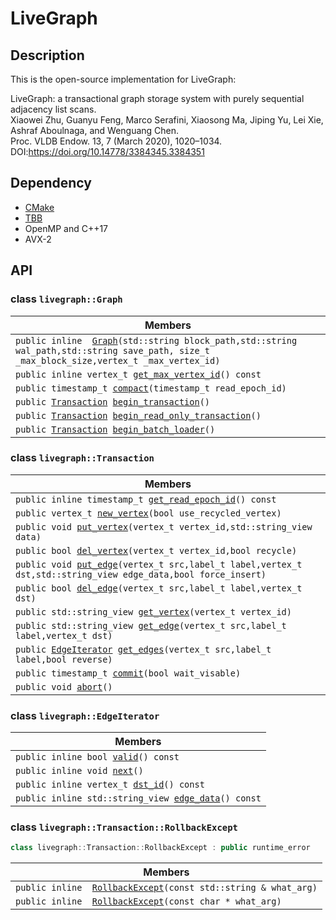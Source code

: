 # LiveGraph

## Description
This is the open-source implementation for LiveGraph:

LiveGraph: a transactional graph storage system with purely sequential adjacency list scans.  
Xiaowei Zhu, Guanyu Feng, Marco Serafini, Xiaosong Ma, Jiping Yu, Lei Xie, Ashraf Aboulnaga, and Wenguang Chen.   
Proc. VLDB Endow. 13, 7 (March 2020), 1020–1034. DOI:https://doi.org/10.14778/3384345.3384351

## Dependency
 - [CMake](https://gitlab.kitware.com/cmake/cmake)
 - [TBB](https://github.com/oneapi-src/oneTBB) 
 - OpenMP and C++17
 - AVX-2

## API

### class `livegraph::Graph` 

 Members                        |
--------------------------------|
`public inline  `[`Graph`](#d5/d1f/classlivegraph_1_1Graph_1a9eaef12fb2758edf6fba991e694fc78b)`(std::string block_path,std::string wal_path,std::string save_path, size_t _max_block_size,vertex_t _max_vertex_id)` |
`public inline vertex_t `[`get_max_vertex_id`](#d5/d1f/classlivegraph_1_1Graph_1ae32a89731e2bb72261e46256994f50f6)`() const` |
`public timestamp_t `[`compact`](#d5/d1f/classlivegraph_1_1Graph_1a0317d09d47305d76012beeaecbb14110)`(timestamp_t read_epoch_id)` |
`public `[`Transaction`](#de/d80/classlivegraph_1_1Transaction)` `[`begin_transaction`](#d5/d1f/classlivegraph_1_1Graph_1a0dc3e75cc1a569c887ed3644aa58c25d)`()` |
`public `[`Transaction`](#de/d80/classlivegraph_1_1Transaction)` `[`begin_read_only_transaction`](#d5/d1f/classlivegraph_1_1Graph_1a859327efb8164edb84b4cbad088ed129)`()` |
`public `[`Transaction`](#de/d80/classlivegraph_1_1Transaction)` `[`begin_batch_loader`](#d5/d1f/classlivegraph_1_1Graph_1a16e393872779448ceec388242e7840b9)`()` |

### class `livegraph::Transaction` 

 Members                        |
--------------------------------|
`public inline timestamp_t `[`get_read_epoch_id`](#de/d80/classlivegraph_1_1Transaction_1a4cfbb234332801135186637581c703bb)`() const` |
`public vertex_t `[`new_vertex`](#de/d80/classlivegraph_1_1Transaction_1ab56133b8ed4004eab383dc4d4a1ea52c)`(bool use_recycled_vertex)` |
`public void `[`put_vertex`](#de/d80/classlivegraph_1_1Transaction_1adae09fe945b64a309973657b55317138)`(vertex_t vertex_id,std::string_view data)` |
`public bool `[`del_vertex`](#de/d80/classlivegraph_1_1Transaction_1a83b4e9b86c13890c8d7019778149a545)`(vertex_t vertex_id,bool recycle)` |
`public void `[`put_edge`](#de/d80/classlivegraph_1_1Transaction_1aecf88f276f3768a5b0d01253b64ae21b)`(vertex_t src,label_t label,vertex_t dst,std::string_view edge_data,bool force_insert)` |
`public bool `[`del_edge`](#de/d80/classlivegraph_1_1Transaction_1a5b22fa1a3b0a1e33874bfbd99755c597)`(vertex_t src,label_t label,vertex_t dst)` |
`public std::string_view `[`get_vertex`](#de/d80/classlivegraph_1_1Transaction_1a1cd41d8828d4ad5096ded9f340f0ae24)`(vertex_t vertex_id)` |
`public std::string_view `[`get_edge`](#de/d80/classlivegraph_1_1Transaction_1ad445ab1a95bfb81829ef3a9c1e221573)`(vertex_t src,label_t label,vertex_t dst)` |
`public `[`EdgeIterator`](#d4/d30/classlivegraph_1_1EdgeIterator)` `[`get_edges`](#de/d80/classlivegraph_1_1Transaction_1aaec4015431a6afd9c710b3fca427555d)`(vertex_t src,label_t label,bool reverse)` |
`public timestamp_t `[`commit`](#de/d80/classlivegraph_1_1Transaction_1a6a3b303f8a44d7757d3b9cf8c79f23a0)`(bool wait_visable)` |
`public void `[`abort`](#de/d80/classlivegraph_1_1Transaction_1a11db8852227f0bf3bf103483032711f5)`()` |

### class `livegraph::EdgeIterator` 

 Members                        |
--------------------------------|
`public inline bool `[`valid`](#d4/d30/classlivegraph_1_1EdgeIterator_1a016d207a852844281c3e4d33afb9bde5)`() const` |
`public inline void `[`next`](#d4/d30/classlivegraph_1_1EdgeIterator_1aa3af5e0a36848a3da43791744808a534)`()` |
`public inline vertex_t `[`dst_id`](#d4/d30/classlivegraph_1_1EdgeIterator_1a3a545a34b93fcb7a10da270d62195e05)`() const` |
`public inline std::string_view `[`edge_data`](#d4/d30/classlivegraph_1_1EdgeIterator_1aaa5ea498742f1f244d52ef596f652f57)`() const` |

### class `livegraph::Transaction::RollbackExcept` 

```cpp
class livegraph::Transaction::RollbackExcept : public runtime_error
```  

 Members                        |
--------------------------------|
`public inline  `[`RollbackExcept`](#df/d6f/classlivegraph_1_1Transaction_1_1RollbackExcept_1a5495fa81b025448e10b3f754b2065bd6)`(const std::string & what_arg)` |
`public inline  `[`RollbackExcept`](#df/d6f/classlivegraph_1_1Transaction_1_1RollbackExcept_1a470f073f1e4a421ee91b17aa218f296d)`(const char * what_arg)` |
